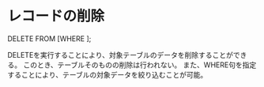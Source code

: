 # レコードの削除
DELETE FROM <TABLE> [WHERE <CONDITION>];

DELETEを実行することにより、対象テーブルのデータを削除することができる。
このとき、テーブルそのものの削除は行われない。
また、WHERE句を指定することにより、テーブルの対象データを絞り込むことが可能。
